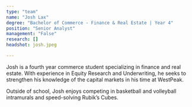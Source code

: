 ```yaml
---
type: "team"
name: "Josh Lax"
degree: "Bachelor of Commerce - Finance & Real Estate | Year 4"
position: "Senior Analyst"
management: "False"
research: []
headshot: josh.jpeg

---
```


Josh is a fourth year commerce student specializing in finance and real estate. With experience in Equity Research and Underwriting, he seeks to strengthen his knowledge of the capital markets in his time at WestPeak.

Outside of school, Josh enjoys competing in basketball and volleyball intramurals and speed-solving Rubik’s Cubes.
